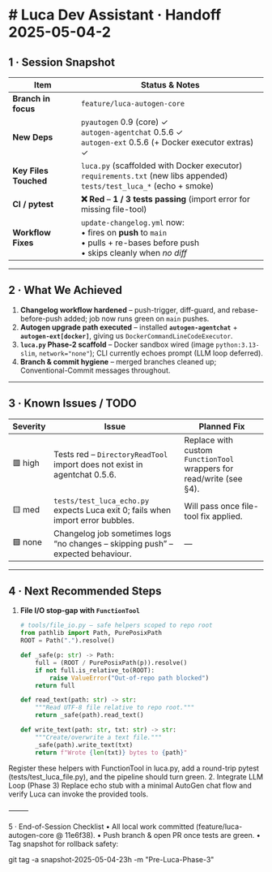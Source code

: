 # # Luca Dev Assistant · Handoff 2025-05-04-2

## 1 · Session Snapshot

| Item | Status & Notes |
|------|----------------|
| **Branch in focus** | `feature/luca-autogen-core` |
| **New Deps** | `pyautogen` 0.9 (core) ✓<br>`autogen-agentchat` 0.5.6 ✓<br>`autogen-ext` 0.5.6 (+ Docker executor extras) ✓ |
| **Key Files Touched** | `luca.py` (scaffolded with Docker executor)<br>`requirements.txt` (new libs appended)<br>`tests/test_luca_*` (echo + smoke) |
| **CI / pytest** | **❌ Red** – **1 / 3 tests passing** (import error for missing file-tool) |
| **Workflow Fixes** | `update-changelog.yml` now:<br>• fires on **push** to `main`<br>• pulls + re-bases before push<br>• skips cleanly when *no diff* |

---

## 2 · What We Achieved

1. **Changelog workflow hardened** – push-trigger, diff-guard, and rebase-before-push added; job now runs green on `main` pushes.  
2. **Autogen upgrade path executed** – installed **`autogen-agentchat`** + **`autogen-ext[docker]`**, giving us `DockerCommandLineCodeExecutor`.  
3. **`luca.py` Phase-2 scaffold** – Docker sandbox wired (image `python:3.13-slim`, `network="none"`); CLI currently echoes prompt (LLM loop deferred).  
4. **Branch & commit hygiene** – merged branches cleaned up; Conventional-Commit messages throughout.

---

## 3 · Known Issues / TODO

| Severity | Issue | Planned Fix |
|----------|-------|-------------|
| 🟥 high | Tests red – `DirectoryReadTool` import does not exist in agentchat 0.5.6. | Replace with custom `FunctionTool` wrappers for read/write (see §4). |
| 🟨 med | `tests/test_luca_echo.py` expects Luca exit 0; fails when import error bubbles. | Will pass once file-tool fix applied. |
| 🟩 none | Changelog job sometimes logs “no changes – skipping push” – expected behaviour. | — |

---

## 4 · Next Recommended Steps

1. **File I/O stop-gap with `FunctionTool`**

   ```python
   # tools/file_io.py – safe helpers scoped to repo root
   from pathlib import Path, PurePosixPath
   ROOT = Path(".").resolve()
   
   def _safe(p: str) -> Path:
       full = (ROOT / PurePosixPath(p)).resolve()
       if not full.is_relative_to(ROOT):
           raise ValueError("Out-of-repo path blocked")
       return full
   
   def read_text(path: str) -> str:
       """Read UTF-8 file relative to repo root."""
       return _safe(path).read_text()
   
   def write_text(path: str, txt: str) -> str:
       """Create/overwrite a text file."""
       _safe(path).write_text(txt)
       return f"Wrote {len(txt)} bytes to {path}"

Register these helpers with FunctionTool in luca.py, add a round-trip pytest (tests/test_luca_file.py), and the pipeline should turn green.
 2. Integrate LLM Loop (Phase 3)
Replace echo stub with a minimal AutoGen chat flow and verify Luca can invoke the provided tools.

⸻

5 · End-of-Session Checklist
 • All local work committed (feature/luca-autogen-core @ 11e6f38).
 • Push branch & open PR once tests are green.
 • Tag snapshot for rollback safety:

git tag -a snapshot-2025-05-04-23h -m "Pre-Luca-Phase-3"
